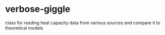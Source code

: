 # verbose-giggle
class for reading heat capacity data from various sources and compare it to theoretical models

